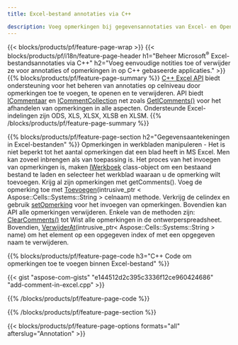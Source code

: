 ```yaml
---
title: Excel-bestand annotaties via C++

description: Voeg opmerkingen bij gegevensannotaties van Excel- en OpenOffice-spreadsheets toe of verwijder ze met de bibliotheek C++.
---
```

{{< blocks/products/pf/feature-page-wrap >}}
{{< blocks/products/pf/i18n/feature-page-header h1="Beheer Microsoft<sup>&reg;</sup> Excel-bestandsannotaties via C++" h2="Voeg eenvoudige notities toe of verwijder ze voor annotaties of opmerkingen in op C++ gebaseerde applicaties." >}}
{{% blocks/products/pf/feature-page-summary %}}
[C++ Excel API](/cells/cpp/) biedt ondersteuning voor het beheren van annotaties op celniveau door opmerkingen toe te voegen, te openen en te verwijderen. API biedt [ICommentaar](https://reference.aspose.com/cells/cpp/class/aspose.cells.i_comment) en [ICommentCollection](https://reference.aspose.com/cells/cpp/class/aspose.cells.i_comment_collection) net zoals [GetIComments()](https://reference.aspose.com/cells/cpp/class/aspose.cells.i_worksheet#ae7cce5f85b7b25a1e5c58df1b613ca5a) voor het afhandelen van opmerkingen in alle aspecten. Ondersteunde Excel-indelingen zijn ODS, XLS, XLSX, XLSB en XLSM.
{{% /blocks/products/pf/feature-page-summary %}}

{{% blocks/products/pf/feature-page-section h2="Gegevensaantekeningen in Excel-bestanden" %}}
Opmerkingen in werkbladen manipuleren - Het is niet beperkt tot het aantal opmerkingen dat een blad heeft in MS Excel. Men kan zoveel inbrengen als van toepassing is. Het proces van het invoegen van opmerkingen is, maken [IWerkboek](https://reference.aspose.com/cells/cpp/class/aspose.cells.i_workbook) class-object om een bestaand bestand te laden en selecteer het werkblad waaraan u de opmerking wilt toevoegen. Krijg al zijn opmerkingen met getComments(). Voeg de opmerking toe met [Toevoegen](https://reference.aspose.com/cells/cpp/class/aspose.cells.i_comment_collection#a3f014415e292fa15c6220e9727dad384)(intrusive_ptr < Aspose::Cells::Systems::String > celnaam) methode. Verkrijg de celindex en gebruik [setOpmerking](https://reference.aspose.com/cells/cpp/com.aspose.cells/comment#Note) voor het invoegen van opmerkingen. Bovendien kan API alle opmerkingen verwijderen. Enkele van de methoden zijn: [ClearComments()](https://reference.aspose.com/cells/cpp/class/aspose.cells.i_worksheet#ad4e0ea291ae60fc1b5d815e520edc6c3) tot Wist alle opmerkingen in de ontwerperspreadsheet. Bovendien, [VerwijderAt](https://reference.aspose.com/cells/cpp/class/aspose.cells.i_worksheet_collection#addabcc7d7d76874694018fb3ba37b72c)(intrusive_ptr< Aspose::Cells::Systems::String > name) om het element op een opgegeven index of met een opgegeven naam te verwijderen.

{{% blocks/products/pf/feature-page-code h3="C++ Code om opmerkingen toe te voegen binnen Excel-bestand" %}}

{{< gist "aspose-com-gists" "e144512d2c395c3336f12ce960424686" "add-comment-in-excel.cpp" >}}

{{% /blocks/products/pf/feature-page-code %}}

{{% /blocks/products/pf/feature-page-section %}}

{{< blocks/products/pf/feature-page-options formats="all" afterslug="Annotation" >}}
